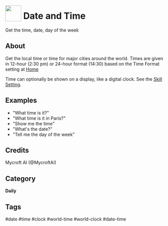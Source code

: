# <img src='https://rawgithub.com/FortAwesome/Font-Awesome/master/advanced-options/raw-svg/solid/calendar.svg ' card_color='#22a7f0' width='50' height='50' style='vertical-align:bottom'/> Date and Time
Get the time, date, day of the week

## About 
Get the local time or time for major cities around the world.  Times
are given in 12-hour (2:30 pm) or 24-hour format (14:30) based on the
Time Format setting at [Home](https://home.mycroft.ai/#/setting/basic)

Time can optionally be shown on a display, like a digital clock.  See
the [Skill Setting](https://home.mycroft.ai/#/skill).

## Examples 
* "What time is it?"
* "What time is it in Paris?"
* "Show me the time"
* "What's the date?"
* "Tell me the day of the week"

## Credits 
Mycroft AI (@MycroftAI)

## Category
**Daily**

## Tags
#date
#time
#clock
#world-time
#world-clock
#date-time
